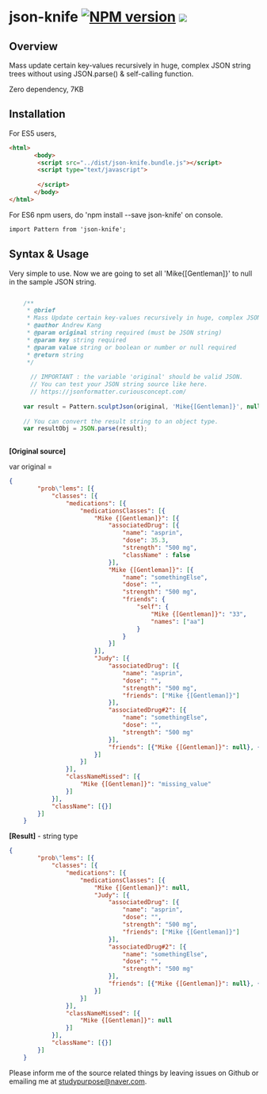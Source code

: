 # json-knife [![NPM version](https://img.shields.io/npm/v/json-knife.svg)](https://www.npmjs.com/package/json-knife) [![](https://data.jsdelivr.com/v1/package/gh/Andrew-Kang-G/json-knife/badge)](https://www.jsdelivr.com/package/gh/Andrew-Kang-G/json-knife)
## Overview
Mass update certain key-values recursively in huge, complex JSON string trees
without using JSON.parse() & self-calling function.

Zero dependency, 7KB

## Installation

For ES5 users,

``` html
<html>
       <body>
       	<script src="../dist/json-knife.bundle.js"></script>
       	<script type="text/javascript">
         
       	</script>
       </body>
</html>
```

For ES6 npm users, do 'npm install --save json-knife' on console.

``` html
import Pattern from 'json-knife';
```

## Syntax & Usage
Very simple to use. Now we are going to set all 'Mike{[Gentleman]}' to null in the sample JSON string.

```javascript

    /**
     * @brief
     * Mass Update certain key-values recursively in huge, complex JSON string trees
     * @author Andrew Kang
     * @param original string required (must be JSON string)
     * @param key string required
     * @param value string or boolean or number or null required
     * @return string
     */
    
      // IMPORTANT : the variable 'original' should be valid JSON.
      // You can test your JSON string source like here. 
      // https://jsonformatter.curiousconcept.com/
    
    var result = Pattern.sculptJson(original, 'Mike{[Gentleman]}', null);
    
    // You can convert the result string to an object type.
    var resultObj = JSON.parse(result);
    
```
**[Original source]**

var original =
```json
{
        "prob\"lems": [{
            "classes": [{
                "medications": [{
                    "medicationsClasses": [{
                        "Mike {[Gentleman]}": [{
                            "associatedDrug": [{
                                "name": "asprin",
                                "dose": 35.3,
                                "strength": "500 mg",
                                "className" : false
                            }],
                            "Mike {[Gentleman]}": [{
                                "name": "somethingElse",
                                "dose": "",
                                "strength": "500 mg",
                                "friends": {
                                    "self": {
                                        "Mike {[Gentleman]}": "33",
                                        "names": ["aa"]
                                    }
                                }
                            }]
                        }],
                        "Judy": [{
                            "associatedDrug": [{
                                "name": "asprin",
                                "dose": "",
                                "strength": "500 mg",
                                "friends": ["Mike {[Gentleman]}"]
                            }],
                            "associatedDrug#2": [{
                                "name": "somethingElse",
                                "dose": "",
                                "strength": "500 mg"
                            }],
                            "friends": [{"Mike {[Gentleman]}": null}, {"Mike {[Gentleman]}": [["c[ 3\"5ool", 35], ["ca],[1\"3lm"], 53]}, "Jackson", "Mike {[Gentleman]}"]
                        }]
                    }]
                }],
                "classNameMissed": [{
                    "Mike {[Gentleman]}": "missing_value"
                }]
            }],
            "className": [{}]
        }]
    }
```
**[Result]** - string type

```json
{
        "prob\"lems": [{
            "classes": [{
                "medications": [{
                    "medicationsClasses": [{
                        "Mike {[Gentleman]}": null,
                        "Judy": [{
                            "associatedDrug": [{
                                "name": "asprin",
                                "dose": "",
                                "strength": "500 mg",
                                "friends": ["Mike {[Gentleman]}"]
                            }],
                            "associatedDrug#2": [{
                                "name": "somethingElse",
                                "dose": "",
                                "strength": "500 mg"
                            }],
                            "friends": [{"Mike {[Gentleman]}": null}, {"Mike {[Gentleman]}": null}, "Jackson", "Mike {[Gentleman]}"]
                        }]
                    }]
                }],
                "classNameMissed": [{
                    "Mike {[Gentleman]}": null
                }]
            }],
            "className": [{}]
        }]
    }
```

Please inform me of the source related things by leaving issues on Github or emailing me at studypurpose@naver.com.